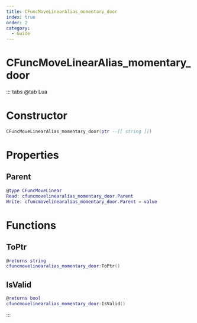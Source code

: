 ```yaml
---
title: CFuncMoveLinearAlias_momentary_door
index: true
order: 2
category:
  - Guide
---
```


# CFuncMoveLinearAlias_momentary_door

::: tabs
@tab Lua
# Constructor
```lua
CFuncMoveLinearAlias_momentary_door(ptr --[[ string ]])
```
# Properties
## Parent 
```lua
@type CFuncMoveLinear
Read: cfuncmovelinearalias_momentary_door.Parent
Write: cfuncmovelinearalias_momentary_door.Parent = value
```
# Functions
## ToPtr
```lua
@returns string
cfuncmovelinearalias_momentary_door:ToPtr()
```
## IsValid
```lua
@returns bool
cfuncmovelinearalias_momentary_door:IsValid()
```

:::